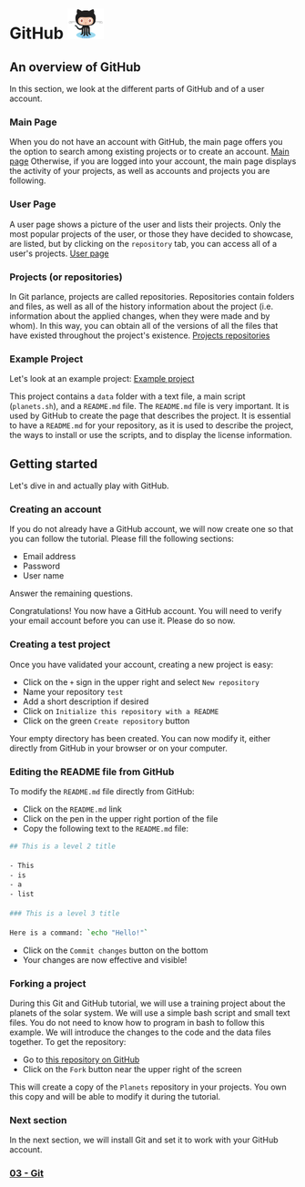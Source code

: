 # GitHub ![octocat](../images/Octocat_small.png)

## An overview of GitHub

In this section, we look at the different parts of GitHub and of a user
account.

### Main Page

When you do not have an account with GitHub, the main page offers you the
option to search among existing projects or to create an account.
<a href="http://github.com/" target="_blank">Main page</a>
Otherwise, if you are logged into your account, the main page displays
the activity of your projects, as well as accounts and projects you are
following.

### User Page

A user page shows a picture of the user and lists their projects. Only the most
popular projects of the user, or those they have decided to showcase, are listed,
but by clicking on the `repository` tab, you can access all of a user's projects.
<a href="http://github.com/enormandeau" target="_blank">User page</a>

### Projects (or repositories)

In Git parlance, projects are called repositories. Repositories contain folders
and files, as well as all of the history information about the project (i.e.
information about the applied changes, when they were made and by whom). In
this way, you can obtain all of the versions of all the files that have existed
throughout the project's existence.
<a href="http://github.com/enormandeau?tab=repositories"
target="_blank">Projects repositories</a>

### Example Project

Let's look at an example project:
<a href="http://github.com/enormandeau/planets"
target="_blank">Example project</a>

This project contains a `data` folder with a text file, a main script
(`planets.sh`), and a `README.md` file. The `README.md` file is very important.
It is used by GitHub to create the page that describes the project. It is
essential to have a `README.md` for your repository, as it is used to describe
the project, the ways to install or use the scripts, and to display the license
information.

## Getting started

Let's dive in and actually play with GitHub.

### Creating an account

If you do not already have a GitHub account, we will now create one so that you
can follow the tutorial. Please fill the following sections:

- Email address
- Password
- User name

Answer the remaining questions.

Congratulations! You now have a GitHub account. You will need to verify your
email account before you can use it. Please do so now.

### Creating a test project

Once you have validated your account, creating a new project is easy: 

- Click on the `+` sign in the upper right and select `New repository`
- Name your repository `test`
- Add a short description if desired
- Click on `Initialize this repository with a README`
- Click on the green `Create repository` button

Your empty directory has been created. You can now modify it, either directly
from GitHub in your browser or on your computer.

### Editing the README file from GitHub

To modify the `README.md` file directly from GitHub:

- Click on the `README.md` link
- Click on the pen in the upper right portion of the file
- Copy the following text to the `README.md` file:

```bash
## This is a level 2 title

- This
- is
- a
- list

### This is a level 3 title

Here is a command: `echo "Hello!"`
```

  - Click on the `Commit changes` button on the bottom
  - Your changes are now effective and visible!

### Forking a project

During this Git and GitHub tutorial, we will use a training project about the
planets of the solar system. We will use a simple bash script and small text
files. You do not need to know how to program in bash to follow this example.
We will introduce the changes to the code and the data files together. To get
the repository:

- Go to
<a href="http://github.com/enormandeau/planets"
target="_blank">this repository on GitHub</a>
- Click on the `Fork` button near the upper right of the screen

This will create a copy of the `Planets` repository in your projects. You own
this copy and will be able to modify it during the tutorial.

### Next section

In the next section, we will install Git and set it to work with your GitHub
account.

### [03 - Git](03_git.md)

